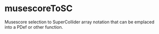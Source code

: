 # musescoreToSC
Musescore selection to SuperCollider array notation that can be emplaced into a PDef or other function.
